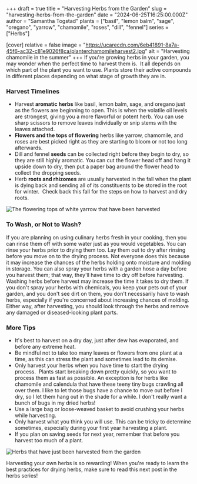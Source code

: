 +++
draft = true
title = "Harvesting Herbs from the Garden"
slug = "harvesting-herbs-from-the-garden"
date = "2024-06-25T16:25:00.000Z"
author = "Samantha Togstad"
plants = ["basil", "lemon balm", "sage", "oregano", "yarrow", "chamomile", "roses", "dill", "fennel"]
series = ["Herbs"]

[cover]
relative = false
image = "https://ucarecdn.com/6eb41891-8a7a-45f6-ac32-c81e9026f8ca/planterchamomileharvest2.jpg"
alt = "Harvesting chamomile in the summer"
+++
If you're growing herbs in your garden, you may wonder when the perfect time to harvest them is.  It all depends on which part of the plant you want to use. Plants store their active compounds in different places depending on what stage of growth they are in.

### Harvest Timelines

* Harvest **aromatic herbs** like basil, lemon balm, sage, and oregano just as the flowers are beginning to open. This is when the volatile oil levels are strongest, giving you a more flavorful or potent herb. You can use sharp scissors to remove leaves individually or snip stems with the leaves attached. 
* **Flowers and the tops of flowering** herbs like yarrow, chamomile, and roses are best picked right as they are starting to bloom or not too long afterwards.
* Dill and fennel **seeds** can be collected right before they begin to dry, so they are still highly aromatic. You can cut the flower head off and hang it upside down to dry, then put a paper bag around the flower head to collect the dropping seeds.
* Herb **roots and rhizomes** are usually harvested in the fall when the plant is dying back and sending all of its constituents to be stored in the root for winter.  Check back this fall for the steps on how to harvest and dry roots.

![The flowering tops of white yarrow that have been harvested](https://ucarecdn.com/8bf970b2-f7ad-4977-bd91-086972f33986/-/preview/-/rotate/90/planteryarrow.JPEG "The flowering tops of white yarrow")

### To Wash, or Not to Wash?

If you are planning on using culinary herbs fresh in your cooking, then you can rinse them off with some water just as you would vegetables. You can rinse your herbs prior to drying them too. Lay them out to dry after rinsing before you move on to the drying process. Not everyone does this because it may increase the chances of the herbs holding onto moisture and molding in storage. You can also spray your herbs with a garden hose a day before you harvest them; that way, they'll have time to dry off before harvesting. Washing herbs before harvest may increase the time it takes to dry them. If you don't spray your herbs with chemicals, you keep your pets out of your garden, and you don't see dirt on them, you don't necessarily have to wash herbs, especially if you're concerned about increasing chances of molding. Either way, after harvesting, you should look through the herbs and remove any damaged or diseased-looking plant parts. 

### More Tips

* It's best to harvest on a dry day, just after dew has evaporated, and before any extreme heat. 
* Be mindful not to take too many leaves or flowers from one plant at a time, as this can stress the plant and sometimes lead to its demise. 
* Only harvest your herbs when you have time to start the drying process.  Plants start breaking down pretty quickly, so you want to process them as fast as possible. An exception is for herbs like chamomile and calendula that have these teeny tiny bugs crawling all over them. I like to let those bugs have a chance to move out before I dry, so I let them hang out in the shade for a while. I don't really want a bunch of bugs in my dried herbs!
* Use a large bag or loose-weaved basket to avoid crushing your herbs while harvesting. 
* Only harvest what you think you will use.  This can be tricky to determine sometimes, especially during your first year harvesting a plant.  
* If you plan on saving seeds for next year, remember that before you harvest too much of a plant. 

![Herbs that have just been harvested from the garden](https://ucarecdn.com/e86c6222-8449-4a4e-b662-edabc326e136/planterherbharvest.JPEG)

Harvesting your own herbs is so rewarding!  When you're ready to learn the best practices for drying herbs, make sure to read this next post in the herbs series!
